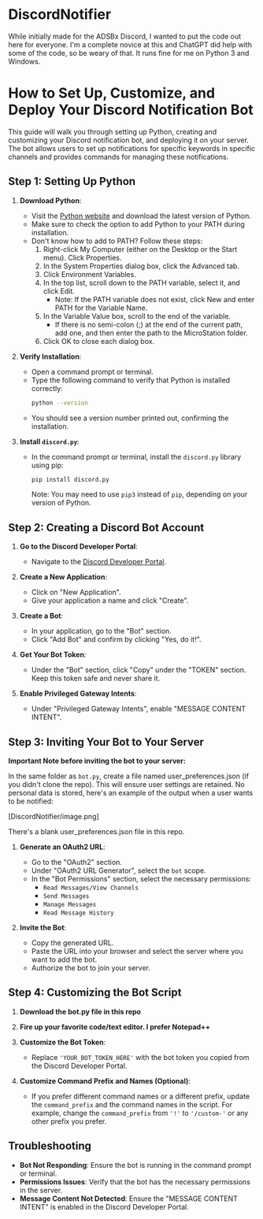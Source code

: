 # DiscordNotifier
While initially made for the ADSBx Discord, I wanted to put the code out here for everyone. I'm a complete novice at this and ChatGPT did help with some of the code, so be weary of that. It runs fine for me on Python 3 and Windows. 

# How to Set Up, Customize, and Deploy Your Discord Notification Bot

This guide will walk you through setting up Python, creating and customizing your Discord notification bot, and deploying it on your server. The bot allows users to set up notifications for specific keywords in specific channels and provides commands for managing these notifications.

## Step 1: Setting Up Python

1. **Download Python**:
   - Visit the [Python website](https://www.python.org/downloads/) and download the latest version of Python.
   - Make sure to check the option to add Python to your PATH during installation.
   - Don't know how to add to PATH? Follow these steps:
      1. Right-click My Computer (either on the Desktop or the Start menu). Click Properties.
      2. In the System Properties dialog box, click the Advanced tab.
      3. Click Environment Variables.
      4. In the top list, scroll down to the PATH variable, select it, and click Edit. 
          - Note: If the PATH variable does not exist, click New and enter PATH for the Variable Name.
      5. In the Variable Value box, scroll to the end of the variable. 
          - If there is no semi-colon (;) at the end of the current path, add one, and then enter the path to the MicroStation folder.
      6. Click OK to close each dialog box.

2. **Verify Installation**:
   - Open a command prompt or terminal.
   - Type the following command to verify that Python is installed correctly:
     ```bash
     python --version
     ```
   - You should see a version number printed out, confirming the installation.

3. **Install `discord.py`**:
   - In the command prompt or terminal, install the `discord.py` library using pip:
     ```bash
     pip install discord.py
     ```
     Note: You may need to use `pip3` instead of `pip`, depending on your version of Python. 

## Step 2: Creating a Discord Bot Account

1. **Go to the Discord Developer Portal**:
   - Navigate to the [Discord Developer Portal](https://discord.com/developers/applications).

2. **Create a New Application**:
   - Click on "New Application".
   - Give your application a name and click "Create".

3. **Create a Bot**:
   - In your application, go to the "Bot" section.
   - Click "Add Bot" and confirm by clicking "Yes, do it!".

4. **Get Your Bot Token**:
   - Under the "Bot" section, click "Copy" under the "TOKEN" section. Keep this token safe and never share it.

5. **Enable Privileged Gateway Intents**:
   - Under "Privileged Gateway Intents", enable "MESSAGE CONTENT INTENT".

## Step 3: Inviting Your Bot to Your Server

**Important Note before inviting the bot to your server:**

In the same folder as `bot.py`, create a file named user_preferences.json (if you didn't clone the repo). This will ensure user settings are retained. No personal data is stored, here's an example of the output when a user wants to be notified: 

[DiscordNotifier/image.png]

There's a blank user_preferences.json file in this repo. 

1. **Generate an OAuth2 URL**:
   - Go to the "OAuth2" section.
   - Under "OAuth2 URL Generator", select the `bot` scope.
   - In the "Bot Permissions" section, select the necessary permissions:
     - `Read Messages/View Channels`
     - `Send Messages`
     - `Manage Messages`
     - `Read Message History`

2. **Invite the Bot**:
   - Copy the generated URL.
   - Paste the URL into your browser and select the server where you want to add the bot.
   - Authorize the bot to join your server.

## Step 4: Customizing the Bot Script

1. **Download the bot.py file in this repo**
2. **Fire up your favorite code/text editor. I prefer Notepad++**
3. **Customize the Bot Token**:
   - Replace `'YOUR_BOT_TOKEN_HERE'` with the bot token you copied from the Discord Developer Portal.

4. **Customize Command Prefix and Names (Optional)**:
   - If you prefer different command names or a different prefix, update the `command_prefix` and the command names in the script. For example, change the `command_prefix` from `'!'` to `'/custom-'` or any other prefix you prefer.
  
## Troubleshooting

- **Bot Not Responding**: Ensure the bot is running in the command prompt or terminal.
- **Permissions Issues**: Verify that the bot has the necessary permissions in the server.
- **Message Content Not Detected**: Ensure the "MESSAGE CONTENT INTENT" is enabled in the Discord Developer Portal.
